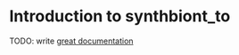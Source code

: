 # Introduction to synthbiont_to

TODO: write [great documentation](http://jacobian.org/writing/great-documentation/what-to-write/)
